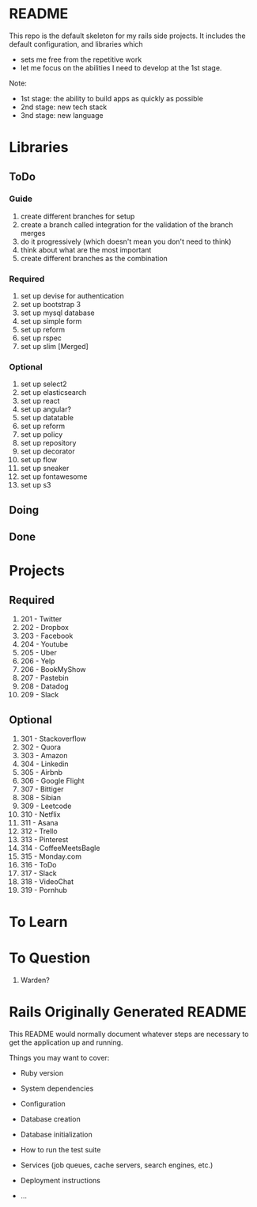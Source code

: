 # README

This repo is the default skeleton for my rails side projects. It includes the default configuration, and libraries which 
+ sets me free from the repetitive work
+ let me focus on the abilities I need to develop at the 1st stage. 

Note:

+ 1st stage: the ability to build apps as quickly as possible
+ 2nd stage: new tech stack
+ 3nd stage: new language

# Libraries

## ToDo

### Guide

1. create different branches for setup
2. create a branch called integration for the validation of the branch merges
3. do it progressively (which doesn't mean you don't need to think)
4. think about what are the most important
5. create different branches as the combination

### Required

1. set up devise for authentication
2. set up bootstrap 3
3. set up mysql database
4. set up simple form
5. set up reform
6. set up rspec
7. set up slim [Merged]

### Optional
1. set up select2
2. set up elasticsearch
3. set up react
4. set up angular?
5. set up datatable
6. set up reform
7. set up policy
8. set up repository
9. set up decorator
10. set up flow
11. set up sneaker
12. set up fontawesome
13. set up s3

## Doing

## Done

# Projects

## Required

1. 201 - Twitter
2. 202 - Dropbox
3. 203 - Facebook
4. 204 - Youtube
5. 205 - Uber
6. 206 - Yelp
5. 206 - BookMyShow
6. 207 - Pastebin
7. 208 - Datadog
8. 209 - Slack

## Optional

1. 301 - Stackoverflow
2. 302 - Quora
3. 303 - Amazon
4. 304 - Linkedin
5. 305 - Airbnb
6. 306 - Google Flight
7. 307 - Bittiger
8. 308 - Sibian
9. 309 - Leetcode
10. 310 - Netflix
11. 311 - Asana
12. 312 - Trello
13. 313 - Pinterest
14. 314 - CoffeeMeetsBagle
15. 315 - Monday.com
16. 316 - ToDo
17. 317 - Slack
18. 318 - VideoChat
19. 319 - Pornhub

# To Learn

# To Question

1. Warden?


# Rails Originally Generated README
This README would normally document whatever steps are necessary to get the
application up and running.

Things you may want to cover:

* Ruby version

* System dependencies

* Configuration

* Database creation

* Database initialization

* How to run the test suite

* Services (job queues, cache servers, search engines, etc.)

* Deployment instructions

* ...
